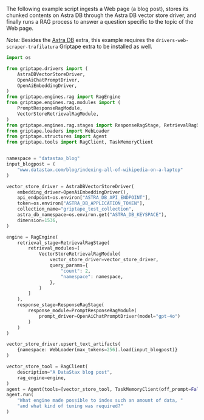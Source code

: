 The following example script ingests a Web page (a blog post),
stores its chunked contents on Astra DB through the Astra DB vector store driver,
and finally runs a RAG process to answer a question specific to the topic of the
Web page.

_Note:_ Besides the [Astra DB](../griptape-framework/drivers/vector-store-drivers.md#astra-db) extra,
this example requires the `drivers-web-scraper-trafilatura`
Griptape extra to be installed as well.


```python
import os

from griptape.drivers import (
    AstraDBVectorStoreDriver,
    OpenAiChatPromptDriver,
    OpenAiEmbeddingDriver,
)
from griptape.engines.rag import RagEngine
from griptape.engines.rag.modules import (
    PromptResponseRagModule,
    VectorStoreRetrievalRagModule,
)
from griptape.engines.rag.stages import ResponseRagStage, RetrievalRagStage
from griptape.loaders import WebLoader
from griptape.structures import Agent
from griptape.tools import RagClient, TaskMemoryClient


namespace = "datastax_blog"
input_blogpost = (
    "www.datastax.com/blog/indexing-all-of-wikipedia-on-a-laptop"
)

vector_store_driver = AstraDBVectorStoreDriver(
    embedding_driver=OpenAiEmbeddingDriver(),
    api_endpoint=os.environ["ASTRA_DB_API_ENDPOINT"],
    token=os.environ["ASTRA_DB_APPLICATION_TOKEN"],
    collection_name="griptape_test_collection",
    astra_db_namespace=os.environ.get("ASTRA_DB_KEYSPACE"),
    dimension=1536,
)

engine = RagEngine(
    retrieval_stage=RetrievalRagStage(
        retrieval_modules=[
            VectorStoreRetrievalRagModule(
                vector_store_driver=vector_store_driver,
                query_params={
                    "count": 2,
                    "namespace": namespace,
                },
            )
        ]
    ),
    response_stage=ResponseRagStage(
        response_module=PromptResponseRagModule(
            prompt_driver=OpenAiChatPromptDriver(model="gpt-4o")
        )
    )
)

vector_store_driver.upsert_text_artifacts(
    {namespace: WebLoader(max_tokens=256).load(input_blogpost)}
)

vector_store_tool = RagClient(
    description="A DataStax blog post",
    rag_engine=engine,
)
agent = Agent(tools=[vector_store_tool, TaskMemoryClient(off_prompt=False)])
agent.run(
    "What engine made possible to index such an amount of data, "
    "and what kind of tuning was required?"
)
```
